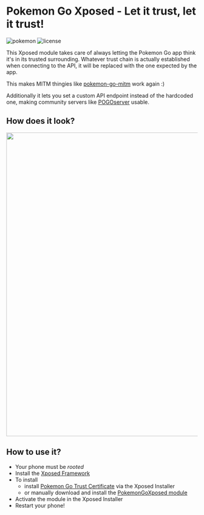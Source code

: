 # Pokemon Go Xposed - Let it trust, let it trust!

![pokemon](https://img.shields.io/badge/Pokemon%20GO-0.33.0-blue.svg?style=flat-square")
![license](https://img.shields.io/github/license/rastapasta/pokemon-go-mitm-node.svg)

This Xposed module takes care of always letting the Pokemon Go app think it's in its trusted surrounding.
Whatever trust chain is actually established when connecting to the API, it will be replaced with the one expected by the app.

This makes MITM thingies like [pokemon-go-mitm](https://github.com/rastapasta/pokemon-go-mitm-node) work again :)

Additionally it lets you set a custom API endpoint instead of the hardcoded one, making community servers like [POGOserver](https://github.com/maierfelix/POGOserver) usable.

## How does it look?

<img src="https://i.imgur.com/YzNV0Gc.png" height="800" />

## How to use it?
* Your phone must be *rooted*
* Install the [Xposed Framework](http://repo.xposed.info/module/de.robv.android.xposed.installer)
* To install
  * install [Pokemon Go Trust Certificate](http://repo.xposed.info/module/de.rastapasta.android.xposed.pokemongo) via the Xposed Installer
  * or manually download and install the [PokemonGoXposed module](https://github.com/rastapasta/pokemon-go-xposed/releases/download/v1.1/PokemonGoXposed.apk)
* Activate the module in the Xposed Installer
* Restart your phone!
